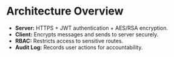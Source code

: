 # Architecture Overview

- **Server:** HTTPS + JWT authentication + AES/RSA encryption.
- **Client:** Encrypts messages and sends to server securely.
- **RBAC:** Restricts access to sensitive routes.
- **Audit Log:** Records user actions for accountability.
